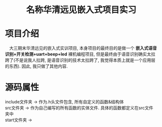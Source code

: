 # <center>**名称华清远见嵌入式项目实习**</center>

# 项目介绍
&emsp;大三期末华清远见的嵌入式实训项目, 本身项目的最终目的是做一个 **嵌入式语音识别+开关检测+uart+beep+led** 裸机编程项目, 但是最终由于语音识别确实太拉跨了(不是说我人拉跨, 是语音识别的技术太拉跨了, 我觉得本质上就是一个应用层的东西). 因此, 我只做了其他内容.

# 源码属性
include文件夹 -> 作为.h头文件包含, 所有自定义的函数&结构体<br>
src文件夹 -> 作为自己编写的所有函数的实体文件. 具体的函数都定义在src文件夹中<br>
start文件夹 -> 
